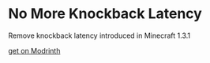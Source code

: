 # No More Knockback Latency
Remove knockback latency introduced in Minecraft 1.3.1

[get on Modrinth](https://modrinth.com/mod/no-more-knockback-latency)
